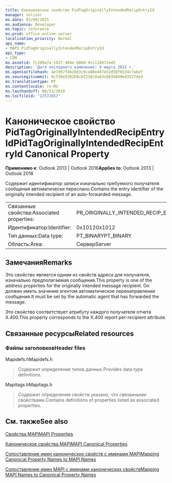 ```yaml
---
title: Каноническое свойство PidTagOriginallyIntendedRecipEntryId
manager: soliver
ms.date: 03/09/2015
ms.audience: Developer
ms.topic: reference
ms.prod: office-online-server
localization_priority: Normal
api_name:
- MAPI.PidTagOriginallyIntendedRecipEntryId
api_type:
- COM
ms.assetid: fc288a7a-1927-484e-b860-9cc118672ed2
description: 'Дата последнего изменения: 9 марта 2015 г.'
ms.openlocfilehash: 4e7d97f4b2043c9ca08e487e52d58fb534c7abef
ms.sourcegitcommit: 0cf39e5382b8c6f236c8a63c6036849ed3527ded
ms.translationtype: MT
ms.contentlocale: ru-RU
ms.lasthandoff: 08/23/2018
ms.locfileid: "22572657"
---
```

# <a name="pidtagoriginallyintendedrecipentryid-canonical-property"></a><span data-ttu-id="eb53b-103">Каноническое свойство PidTagOriginallyIntendedRecipEntryId</span><span class="sxs-lookup"><span data-stu-id="eb53b-103">PidTagOriginallyIntendedRecipEntryId Canonical Property</span></span>

  
  
<span data-ttu-id="eb53b-104">**Применимо к**: Outlook 2013 | Outlook 2016</span><span class="sxs-lookup"><span data-stu-id="eb53b-104">**Applies to**: Outlook 2013 | Outlook 2016</span></span> 
  
<span data-ttu-id="eb53b-105">Содержит идентификатор записи изначально требуемого получателя сообщения автоматически переслано.</span><span class="sxs-lookup"><span data-stu-id="eb53b-105">Contains the entry identifier of the originally intended recipient of an auto-forwarded message.</span></span>
  
|||
|:-----|:-----|
|<span data-ttu-id="eb53b-106">Связанные свойства:</span><span class="sxs-lookup"><span data-stu-id="eb53b-106">Associated properties:</span></span>  <br/> |<span data-ttu-id="eb53b-107">PR_ORIGINALLY_INTENDED_RECIP_ENTRYID</span><span class="sxs-lookup"><span data-stu-id="eb53b-107">PR_ORIGINALLY_INTENDED_RECIP_ENTRYID</span></span>  <br/> |
|<span data-ttu-id="eb53b-108">Идентификатор:</span><span class="sxs-lookup"><span data-stu-id="eb53b-108">Identifier:</span></span>  <br/> |<span data-ttu-id="eb53b-109">0x1012</span><span class="sxs-lookup"><span data-stu-id="eb53b-109">0x1012</span></span>  <br/> |
|<span data-ttu-id="eb53b-110">Тип данных:</span><span class="sxs-lookup"><span data-stu-id="eb53b-110">Data type:</span></span>  <br/> |<span data-ttu-id="eb53b-111">PT_BINARY</span><span class="sxs-lookup"><span data-stu-id="eb53b-111">PT_BINARY</span></span>  <br/> |
|<span data-ttu-id="eb53b-112">Область:</span><span class="sxs-lookup"><span data-stu-id="eb53b-112">Area:</span></span>  <br/> |<span data-ttu-id="eb53b-113">Сервер</span><span class="sxs-lookup"><span data-stu-id="eb53b-113">Server</span></span>  <br/> |
   
## <a name="remarks"></a><span data-ttu-id="eb53b-114">Замечания</span><span class="sxs-lookup"><span data-stu-id="eb53b-114">Remarks</span></span>

<span data-ttu-id="eb53b-115">Это свойство является одним из свойств адреса для получателя, изначально предполагаемая сообщения.</span><span class="sxs-lookup"><span data-stu-id="eb53b-115">This property is one of the address properties for the originally intended message recipient.</span></span> <span data-ttu-id="eb53b-116">Он должен иметь значение агентом автоматическое перенаправление сообщения.</span><span class="sxs-lookup"><span data-stu-id="eb53b-116">It must be set by the automatic agent that has forwarded the message.</span></span>
  
<span data-ttu-id="eb53b-117">Это свойство соответствует атрибуту каждого получателя отчета X.400.</span><span class="sxs-lookup"><span data-stu-id="eb53b-117">This property corresponds to the X.400 report per-recipient attribute.</span></span>
  
## <a name="related-resources"></a><span data-ttu-id="eb53b-118">Связанные ресурсы</span><span class="sxs-lookup"><span data-stu-id="eb53b-118">Related resources</span></span>

### <a name="header-files"></a><span data-ttu-id="eb53b-119">Файлы заголовков</span><span class="sxs-lookup"><span data-stu-id="eb53b-119">Header files</span></span>

<span data-ttu-id="eb53b-120">Mapidefs.h</span><span class="sxs-lookup"><span data-stu-id="eb53b-120">Mapidefs.h</span></span>
  
> <span data-ttu-id="eb53b-121">Содержит определения типов данных.</span><span class="sxs-lookup"><span data-stu-id="eb53b-121">Provides data type definitions.</span></span>
    
<span data-ttu-id="eb53b-122">Mapitags.h</span><span class="sxs-lookup"><span data-stu-id="eb53b-122">Mapitags.h</span></span>
  
> <span data-ttu-id="eb53b-123">Содержит определения свойств указано, что связанными свойствами.</span><span class="sxs-lookup"><span data-stu-id="eb53b-123">Contains definitions of properties listed as associated properties.</span></span>
    
## <a name="see-also"></a><span data-ttu-id="eb53b-124">См. также</span><span class="sxs-lookup"><span data-stu-id="eb53b-124">See also</span></span>



[<span data-ttu-id="eb53b-125">Свойства MAPI</span><span class="sxs-lookup"><span data-stu-id="eb53b-125">MAPI Properties</span></span>](mapi-properties.md)
  
[<span data-ttu-id="eb53b-126">Каноническое свойства MAPI</span><span class="sxs-lookup"><span data-stu-id="eb53b-126">MAPI Canonical Properties</span></span>](mapi-canonical-properties.md)
  
[<span data-ttu-id="eb53b-127">Сопоставление имен канонических свойств с именами MAPI</span><span class="sxs-lookup"><span data-stu-id="eb53b-127">Mapping Canonical Property Names to MAPI Names</span></span>](mapping-canonical-property-names-to-mapi-names.md)
  
[<span data-ttu-id="eb53b-128">Сопоставление имен MAPI с именами канонических свойств</span><span class="sxs-lookup"><span data-stu-id="eb53b-128">Mapping MAPI Names to Canonical Property Names</span></span>](mapping-mapi-names-to-canonical-property-names.md)


